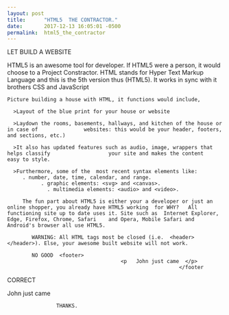 ```yaml
---
layout: post
title:      "HTML5  THE CONTRACTOR."
date:       2017-12-13 16:05:01 -0500
permalink:  html5_the_contractor
---
```


  LET BUILD A WEBSITE
	
 HTML5 is an awesome tool for developer. If HTML5 were a person, it would choose to a Project Constractor.  HTML stands for Hyper Text Markup Language and this is the 5th version thus (HTML5).  It works in sync with it brothers CSS and JavaScript
	
	Picture building a house with HTML, it functions would include, 
	
	  >Layout of the blue print for your house or website
	  
	  >Laydown the rooms, basements, hallways, and kitchen of the house or in case of               websites: this would be your header, footers, and sections, etc.)
	  
	  >It also has updated features such as audio, image, wrappers that helps classify                   your site and makes the content   easy to style. 
	  
	  >Furthermore, some of the  most recent syntax elements like:
	     . number, date, time, calendar, and range.
			   . graphic elements: <svg> and <canvas>.
				 . multimedia elements: <audio> and <video>.
				 
		 The fun part about HTML5 is either your a developer or just an online shopper, you already have HTML5 working  for WHY?   All functioning site up to date uses it. Site such as  Internet Explorer, Edge, Firefox, Chrome, Safari    and Opera, Mobile Safari and Android's browser all use HTML5. 
				 
			WARNING: All HTML tags most be closed (i.e.  <header> </header>). Else, your awesome built website will not work. 
			
			NO GOOD  <footer> 
			                             <p   John just came  </p>
															</footer
															
									
CORRECT  <footer> 
			                             <p>   John just came  </p>
															</footer>
															
															
															
					THANKS. 
															
			  
				 
				 
		

